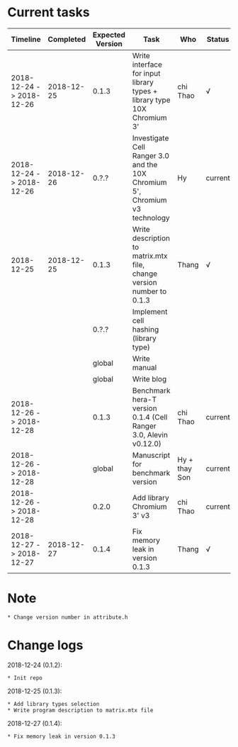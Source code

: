 # Current tasks

| Timeline                 | Completed  | Expected Version   | Task                                                                                  | Who                | Status  |
| ------------------------ | ---------- | ------------------ | ------------------------------------------------------------------------------------- | ------------------ | ------- |
| 2018-12-24 -> 2018-12-26 | 2018-12-25 | 0.1.3              | Write interface for input library types + library type 10X Chromium 3'                | chi Thao           | &#8730; |
| 2018-12-24 -> 2018-12-26 | 2018-12-26 | 0.?.?              | Investigate Cell Ranger 3.0 and the 10X Chromium 5', Chromium v3 technology           | Hy                 | current |
| 2018-12-25               | 2018-12-25 | 0.1.3              | Write description to matrix.mtx file, change version number to 0.1.3                  | Thang              | &#8730; |
|                          |            | 0.?.?              | Implement cell hashing (library type)                                                 |                    |         |
|                          |            | global             | Write manual                                                                          |                    |         |
|                          |            | global             | Write blog                                                                            |                    |         |
| 2018-12-26 -> 2018-12-28 |            | 0.1.3              | Benchmark hera-T version 0.1.4 (Cell Ranger 3.0, Alevin v0.12.0)                      | chi Thao           | current |
| 2018-12-26 -> 2018-12-28 |            | global             | Manuscript for benchmark version                                                      | Hy + thay Son      | current |
| 2018-12-26 -> 2018-12-28 |            | 0.2.0              | Add library Chromium 3' v3                                                            | chi Thao | current |
| 2018-12-27 -> 2018-12-27 | 2018-12-27 | 0.1.4              | Fix memory leak in version 0.1.3                                                      | Thang              | &#8730; |

# Note

    * Change version number in attribute.h

# Change logs

2018-12-24 (0.1.2):

    * Init repo

2018-12-25 (0.1.3):

    * Add library types selection
    * Write program description to matrix.mtx file

2018-12-27 (0.1.4):

    * Fix memory leak in version 0.1.3
